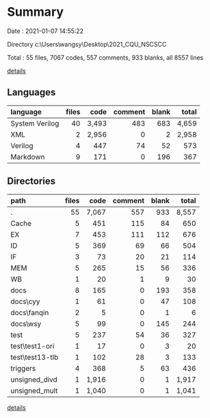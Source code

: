 # Summary

Date : 2021-01-07 14:55:22

Directory c:\Users\wangsy\Desktop\2021_CQU_NSCSCC

Total : 55 files,  7067 codes, 557 comments, 933 blanks, all 8557 lines

[details](details.md)

## Languages
| language | files | code | comment | blank | total |
| :--- | ---: | ---: | ---: | ---: | ---: |
| System Verilog | 40 | 3,493 | 483 | 683 | 4,659 |
| XML | 2 | 2,956 | 0 | 2 | 2,958 |
| Verilog | 4 | 447 | 74 | 52 | 573 |
| Markdown | 9 | 171 | 0 | 196 | 367 |

## Directories
| path | files | code | comment | blank | total |
| :--- | ---: | ---: | ---: | ---: | ---: |
| . | 55 | 7,067 | 557 | 933 | 8,557 |
| Cache | 5 | 451 | 115 | 84 | 650 |
| EX | 7 | 453 | 111 | 112 | 676 |
| ID | 5 | 369 | 69 | 66 | 504 |
| IF | 3 | 73 | 20 | 21 | 114 |
| MEM | 5 | 265 | 15 | 56 | 336 |
| WB | 1 | 20 | 1 | 9 | 30 |
| docs | 8 | 165 | 0 | 193 | 358 |
| docs\cyy | 1 | 61 | 0 | 47 | 108 |
| docs\fanqin | 2 | 5 | 0 | 1 | 6 |
| docs\wsy | 5 | 99 | 0 | 145 | 244 |
| test | 5 | 237 | 54 | 36 | 327 |
| test\test1-ori | 1 | 17 | 0 | 3 | 20 |
| test\test13-tlb | 1 | 102 | 28 | 3 | 133 |
| triggers | 4 | 368 | 5 | 63 | 436 |
| unsigned_divd | 1 | 1,916 | 0 | 1 | 1,917 |
| unsigned_mult | 1 | 1,040 | 0 | 1 | 1,041 |

[details](details.md)
